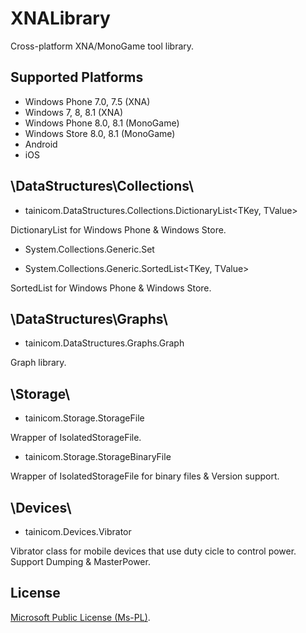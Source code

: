 # XNALibrary
Cross-platform XNA/MonoGame tool library.


## Supported Platforms

* Windows Phone 7.0, 7.5 (XNA)
* Windows 7, 8, 8.1 (XNA)
* Windows Phone 8.0, 8.1 (MonoGame)
* Windows Store 8.0, 8.1 (MonoGame)
* Android
* iOS


## \DataStructures\Collections\

 * tainicom.DataStructures.Collections.DictionaryList<TKey, TValue>

DictionaryList for Windows Phone & Windows Store.

 * System.Collections.Generic.Set<T>

 * System.Collections.Generic.SortedList<TKey, TValue>

SortedList for Windows Phone & Windows Store.


## \DataStructures\Graphs\

 * tainicom.DataStructures.Graphs.Graph<TNode>

Graph library.


## \Storage\

 * tainicom.Storage.StorageFile 

Wrapper of IsolatedStorageFile.
 * tainicom.Storage.StorageBinaryFile

Wrapper of IsolatedStorageFile for binary files & Version support.


## \Devices\

* tainicom.Devices.Vibrator

Vibrator class for mobile devices that use duty cicle to control power.
Support Dumping & MasterPower.



## License

[Microsoft Public License (Ms-PL)](https://github.com/tainicom/XNALibrary/blob/master/LICENSE).
